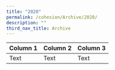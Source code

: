 ```yaml
---
title: "2020"
permalink: /cohesion/Archive/2020/
description: ""
third_nav_title: Archive
---
```



| Column 1 | Column 2 | Column 3 |
| -------- | -------- | -------- |
| Text     | Text     | Text     |

